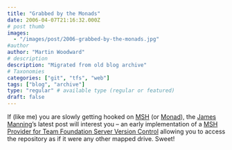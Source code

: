 ```yaml
---
title: "Grabbed by the Monads"
date: 2006-04-07T21:16:32.000Z
# post thumb
images:
  - "/images/post/2006-grabbed-by-the-monads.jpg"
#author
author: "Martin Woodward"
# description
description: "Migrated from old blog archive"
# Taxonomies
categories: ["git", "tfs", "web"]
tags: ["blog", "archive"]
type: "regular" # available type (regular or featured)
draft: false
---
```

If (like me) you are slowly getting hooked on [MSH](http://channel9.msdn.com/wiki/default.aspx/Channel9.MSHWiki) (or [Monad](http://channel9.msdn.com/wiki/default.aspx/Channel9.MSHWiki)), the [James Manning](http://blogs.msdn.com/jmanning/default.aspx)’s latest post will interest you – an early implementation of a [MSH Provider for Team Foundation Server Version Control](http://blogs.msdn.com/jmanning/archive/2006/04/07/570810.aspx) allowing you to access the repository as if it were any other mapped drive. Sweet!